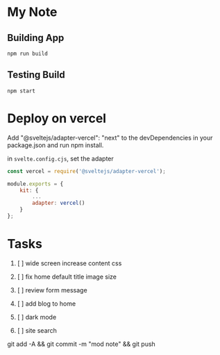 # My Note

## Building App

```npm
npm run build
```

## Testing Build

```npm
npm start
```

# Deploy on vercel

Add "@sveltejs/adapter-vercel": "next" to the devDependencies in your package.json and run npm install.

in `svelte.config.cjs`, set the adapter

```javascript
const vercel = require('@sveltejs/adapter-vercel');

module.exports = {
	kit: {
		...
		adapter: vercel()
	}
};
```

# Tasks

1. [ ] wide screen increase content css
1. [ ] fix home default title image size

1. [ ] review form message

1. [ ] add blog to home
1. [ ] dark mode
1. [ ] site search

git add -A && git commit -m "mod note" && git push
